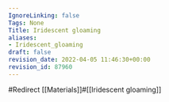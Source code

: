 ```yaml
---
IgnoreLinking: false
Tags: None
Title: Iridescent gloaming
aliases:
- Iridescent_gloaming
draft: false
revision_date: 2022-04-05 11:46:30+00:00
revision_id: 87960
---
```


#Redirect [[Materials]]#[[Iridescent gloaming]]